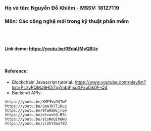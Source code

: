 <h3>Họ và tên: Nguyễn Đỗ Khiêm - MSSV: 18127119 </h3>
<h3>Môn: Các công nghệ mới trong kỹ thuật phần mềm</h3>

<br>
<br>

#### Link demo: https://youtu.be/0EdaUMvQBUc

<br>

#### Reference: 
- Blockchain Javascript tutorial: https://www.youtube.com/playlist?list=PLzvRQMJ9HDiTqZmbtFisdXFxul5k0F-Q4
- Backend APIs:
```shell
https://youtu.be/XMF3Vw9QTmE
https://youtu.be/SeA3kTl1DLg
https://youtu.be/8TwKSWijrow
https://youtu.be/etcwvhO-B5c
https://youtu.be/zCsNnQIhGNU
https://youtu.be/zr2kY3mu7ZU
```

